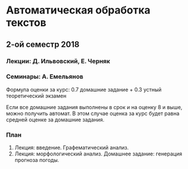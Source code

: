 # Автоматическая обработка текстов 

## 2-ой семестр 2018

### Лекции: Д. Ильвовский, Е. Черняк 
### Cеминары: А. Емельянов

Формула оценки за курс: 0.7 домашние задание + 0.3 устный теоретический экзамен

Если все домашние задания выполнены в срок и на оценку 8 и выше, можно получить автомат. В этом случае оценка за курс будет равна средней оценке за домашние задания.

### План
1. Лекция: введение. Графематический анализ.
2. Лекция: морфологический анализ. Домашнее задание: генерация прогноза погоды. 